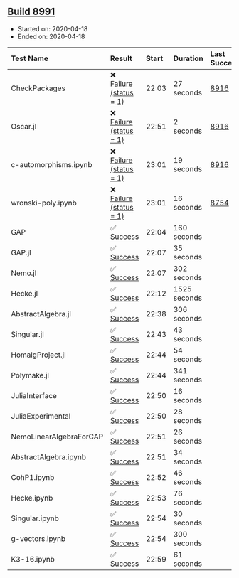 ## [Build 8991](https://oscarci.mathematik.uni-kl.de/job/oscar/8991/)

* Started on: 2020-04-18
* Ended on: 2020-04-18

| Test Name    | Result | Start | Duration | Last Success | First Failure |
|:-------------|:-------|:------|:---------|:-------------|:--------------|
| CheckPackages | ❌ [Failure (status = 1)](https://oscarci.mathematik.uni-kl.de/job/oscar/8991/artifact/logs/build-8991/CheckPackages.log) | 22:03 | 27 seconds | [8916](https://oscarci.mathematik.uni-kl.de/job/oscar/8916/) | [8920](https://oscarci.mathematik.uni-kl.de/job/oscar/8920/) |
| Oscar.jl | ❌ [Failure (status = 1)](https://oscarci.mathematik.uni-kl.de/job/oscar/8991/artifact/logs/build-8991/Oscar.jl.log) | 22:51 | 2 seconds | [8916](https://oscarci.mathematik.uni-kl.de/job/oscar/8916/) | [8920](https://oscarci.mathematik.uni-kl.de/job/oscar/8920/) |
| c-automorphisms.ipynb | ❌ [Failure (status = 1)](https://oscarci.mathematik.uni-kl.de/job/oscar/8991/artifact/logs/build-8991/c-automorphisms.ipynb.log) | 23:01 | 19 seconds | [8916](https://oscarci.mathematik.uni-kl.de/job/oscar/8916/) | [8920](https://oscarci.mathematik.uni-kl.de/job/oscar/8920/) |
| wronski-poly.ipynb | ❌ [Failure (status = 1)](https://oscarci.mathematik.uni-kl.de/job/oscar/8991/artifact/logs/build-8991/wronski-poly.ipynb.log) | 23:01 | 16 seconds | [8754](https://oscarci.mathematik.uni-kl.de/job/oscar/8754/) | [8755](https://oscarci.mathematik.uni-kl.de/job/oscar/8755/) |
| GAP | ✅ [Success](https://oscarci.mathematik.uni-kl.de/job/oscar/8991/artifact/logs/build-8991/GAP.log) | 22:04 | 160 seconds |  |  |
| GAP.jl | ✅ [Success](https://oscarci.mathematik.uni-kl.de/job/oscar/8991/artifact/logs/build-8991/GAP.jl.log) | 22:07 | 35 seconds |  |  |
| Nemo.jl | ✅ [Success](https://oscarci.mathematik.uni-kl.de/job/oscar/8991/artifact/logs/build-8991/Nemo.jl.log) | 22:07 | 302 seconds |  |  |
| Hecke.jl | ✅ [Success](https://oscarci.mathematik.uni-kl.de/job/oscar/8991/artifact/logs/build-8991/Hecke.jl.log) | 22:12 | 1525 seconds |  |  |
| AbstractAlgebra.jl | ✅ [Success](https://oscarci.mathematik.uni-kl.de/job/oscar/8991/artifact/logs/build-8991/AbstractAlgebra.jl.log) | 22:38 | 306 seconds |  |  |
| Singular.jl | ✅ [Success](https://oscarci.mathematik.uni-kl.de/job/oscar/8991/artifact/logs/build-8991/Singular.jl.log) | 22:43 | 43 seconds |  |  |
| HomalgProject.jl | ✅ [Success](https://oscarci.mathematik.uni-kl.de/job/oscar/8991/artifact/logs/build-8991/HomalgProject.jl.log) | 22:44 | 54 seconds |  |  |
| Polymake.jl | ✅ [Success](https://oscarci.mathematik.uni-kl.de/job/oscar/8991/artifact/logs/build-8991/Polymake.jl.log) | 22:44 | 341 seconds |  |  |
| JuliaInterface | ✅ [Success](https://oscarci.mathematik.uni-kl.de/job/oscar/8991/artifact/logs/build-8991/JuliaInterface.log) | 22:50 | 16 seconds |  |  |
| JuliaExperimental | ✅ [Success](https://oscarci.mathematik.uni-kl.de/job/oscar/8991/artifact/logs/build-8991/JuliaExperimental.log) | 22:50 | 28 seconds |  |  |
| NemoLinearAlgebraForCAP | ✅ [Success](https://oscarci.mathematik.uni-kl.de/job/oscar/8991/artifact/logs/build-8991/NemoLinearAlgebraForCAP.log) | 22:51 | 26 seconds |  |  |
| AbstractAlgebra.ipynb | ✅ [Success](https://oscarci.mathematik.uni-kl.de/job/oscar/8991/artifact/logs/build-8991/AbstractAlgebra.ipynb.log) | 22:51 | 34 seconds |  |  |
| CohP1.ipynb | ✅ [Success](https://oscarci.mathematik.uni-kl.de/job/oscar/8991/artifact/logs/build-8991/CohP1.ipynb.log) | 22:52 | 46 seconds |  |  |
| Hecke.ipynb | ✅ [Success](https://oscarci.mathematik.uni-kl.de/job/oscar/8991/artifact/logs/build-8991/Hecke.ipynb.log) | 22:53 | 76 seconds |  |  |
| Singular.ipynb | ✅ [Success](https://oscarci.mathematik.uni-kl.de/job/oscar/8991/artifact/logs/build-8991/Singular.ipynb.log) | 22:54 | 30 seconds |  |  |
| g-vectors.ipynb | ✅ [Success](https://oscarci.mathematik.uni-kl.de/job/oscar/8991/artifact/logs/build-8991/g-vectors.ipynb.log) | 22:54 | 300 seconds |  |  |
| K3-16.ipynb | ✅ [Success](https://oscarci.mathematik.uni-kl.de/job/oscar/8991/artifact/logs/build-8991/K3-16.ipynb.log) | 22:59 | 61 seconds |  |  |
